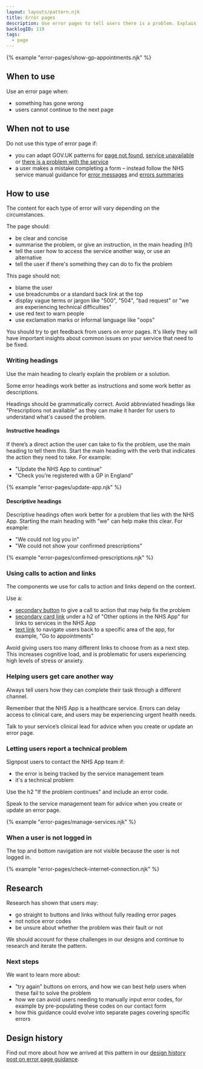 ```yaml
---
layout: layouts/pattern.njk
title: Error pages
description: Use error pages to tell users there is a problem. Explain what has happened and what they can do next.
backlogID: 119
tags:
  - page
---
```


{% example "error-pages/show-gp-appointments.njk" %}

## When to use

Use an error page when:

- something has gone wrong
- users cannot continue to the next page

## When not to use

Do not use this type of error page if:

- you can adapt GOV.UK patterns for [page not found](https://design-system.service.gov.uk/patterns/page-not-found-pages/), [service unavailable](https://design-system.service.gov.uk/patterns/service-unavailable-pages/) or [there is a problem with the service](https://design-system.service.gov.uk/patterns/problem-with-the-service-pages/)
- a user makes a mistake completing a form – instead follow the NHS service manual guidance for [error messages](https://service-manual.nhs.uk/design-system/components/error-message) and [errors summaries](https://service-manual.nhs.uk/design-system/components/error-summary)

## How to use

The content for each type of error will vary depending on the circumstances.

The page should:

- be clear and concise
- summarise the problem, or give an instruction, in the main heading (h1)
- tell the user how to access the service another way, or use an alternative
- tell the user if there's something they can do to fix the problem

This page should not:

- blame the user
- use breadcrumbs or a standard back link at the top
- display vague terms or jargon like "500", "504", "bad request" or "we are experiencing technical difficulties"
- use red text to warn people
- use exclamation marks or informal language like "oops"

You should try to get feedback from users on error pages. It's likely they will have important insights about common issues on your service that need to be fixed.

### Writing headings

Use the main heading to clearly explain the problem or a solution.

Some error headings work better as instructions and some work better as descriptions.

Headings should be grammatically correct. Avoid abbreviated headings like "Prescriptions not available" as they can make it harder for users to understand what's caused the problem.

#### Instructive headings

If there’s a direct action the user can take to fix the problem, use the main heading to tell them this. Start the main heading with the verb that indicates the action they need to take. For example:

- "Update the NHS App to continue"
- "Check you’re registered with a GP in England"

{% example "error-pages/update-app.njk" %}

#### Descriptive headings

Descriptive headings often work better for a problem that lies with the NHS App. Starting the main heading with "we" can help make this clear. For example:

- "We could not log you in"
- "We could not show your confirmed prescriptions"

{% example "error-pages/confirmed-prescriptions.njk" %}

### Using calls to action and links

The components we use for calls to action and links depend on the context.

Use a:

- [secondary button](/components/buttons/#secondary-button) to give a call to action that may help fix the problem
- [secondary card link](/components/card-links/#secondary-card-links) under a h2 of "Other options in the NHS App" for links to services in the NHS App
- [text link](https://service-manual.nhs.uk/design-system/styles/typography#links) to navigate users back to a specific area of the app, for example, "Go to appointments"

Avoid giving users too many different links to choose from as a next step. This increases cognitive load, and is problematic for users experiencing high levels of stress or anxiety.

### Helping users get care another way

Always tell users how they can complete their task through a different channel.

Remember that the NHS App is a healthcare service. Errors can delay access to clinical care, and users may be experiencing urgent health needs.

Talk to your service’s clinical lead for advice when you create or update an error page.

### Letting users report a technical problem

Signpost users to contact the NHS App team if:

- the error is being tracked by the service management team
- it's a technical problem

Use the h2 "If the problem continues" and include an error code.

Speak to the service management team for advice when you create or update an error page.

{% example "error-pages/manage-services.njk" %}

### When a user is not logged in

The top and bottom navigation are not visible because the user is not logged in.

{% example "error-pages/check-internet-connection.njk" %}

## Research

Research has shown that users may:

- go straight to buttons and links without fully reading error pages
- not notice error codes
- be unsure about whether the problem was their fault or not

We should account for these challenges in our designs and continue to research and iterate the pattern.

### Next steps

We want to learn more about:

- "try again" buttons on errors, and how we can best help users when these fail to solve the problem
- how we can avoid users needing to manually input error codes, for example by pre-populating these codes on our contact form
- how this guidance could evolve into separate pages covering specific errors

## Design history

Find out more about how we arrived at this pattern in our [design history post on error page guidance](https://nhsdigital.github.io/design-history-nhsapp/design-system/2025/06/error-page-guidance/).
